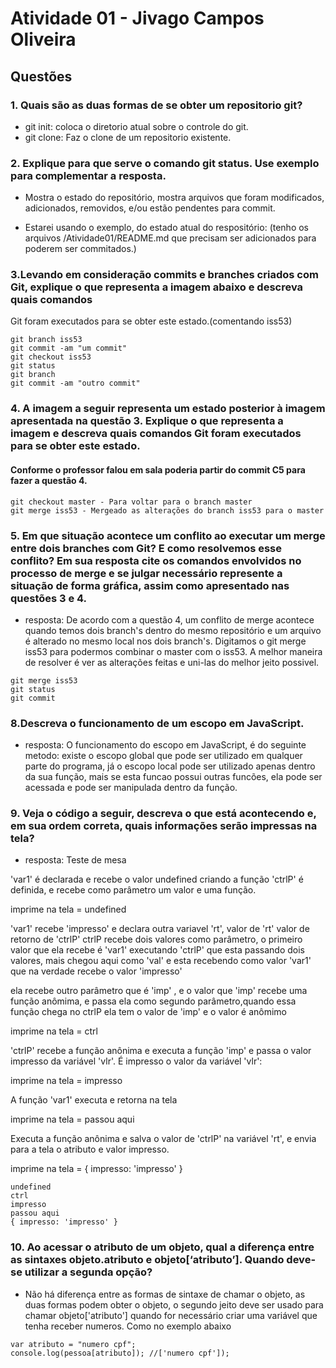 # Atividade 01 -  Jivago Campos Oliveira

## Questões

### 1. Quais são as duas formas de se obter um repositorio git?

- git init: coloca o diretorio atual sobre o controle do git.
- git clone: Faz o clone de um repositorio existente.


### 2. Explique para que serve o comando git status. Use exemplo para complementar a resposta.

- Mostra o estado do repositório, mostra arquivos que foram modificados, adicionados, removidos, e/ou estão pendentes para commit.

- Estarei usando o exemplo, do estado atual do respositório: (tenho os arquivos /Atividade01/README.md que precisam ser adicionados
  para poderem ser commitados.)

### 3.Levando em consideração commits e branches criados com Git, explique o que representa a imagem abaixo e descreva quais comandos
Git foram executados para se obter este estado.(comentando iss53)

```
git branch iss53
git commit -am "um commit"
git checkout iss53
git status
git branch
git commit -am "outro commit"
```
### 4. A imagem a seguir representa um estado posterior à imagem apresentada na questão 3. Explique o que representa a imagem e descreva quais comandos Git foram executados para se obter este estado.

#### Conforme o professor falou em sala poderia partir do commit C5 para fazer a questão 4.

```
git checkout master - Para voltar para o branch master
git merge iss53 - Mergeado as alterações do branch iss53 para o master
```
### 5. Em que situação acontece um conflito ao executar um merge entre dois branches com Git? E como resolvemos esse conflito? Em sua resposta cite os comandos envolvidos no processo de merge e se julgar necessário represente a situação de forma gráfica, assim como apresentado nas questões 3 e 4.

- resposta:
De acordo com a questão 4, um conflito de merge acontece quando temos dois branch's dentro do mesmo repositório e um arquivo é          alterado no mesmo local nos dois branch's. Digitamos o git merge iss53 para podermos combinar o master com o iss53. A melhor maneira de resolver é ver as alterações feitas e uni-las do melhor jeito possivel.

```
git merge iss53
git status
git commit
```
### 8.Descreva o funcionamento de um escopo em JavaScript.

- resposta:
O funcionamento do escopo em JavaScript,  é do seguinte metodo: existe o escopo global que pode ser utilizado em qualquer parte do programa, já o escopo local pode ser utilizado apenas  dentro da sua função, mais se esta funcao possui outras funcões, ela pode ser acessada e pode ser manipulada dentro da função.

### 9. Veja o código a seguir, descreva o que está acontecendo e, em sua ordem correta, quais informações serão impressas na tela?

- resposta:
Teste de mesa

'var1' é declarada e recebe o valor undefined
criando a função 'ctrlP' é definida, e recebe como parâmetro um valor e uma função.

imprime na tela = undefined

'var1' recebe 'impresso' e declara outra variavel 'rt', valor de 'rt' valor de retorno de 'ctrlP'
ctrlP recebe dois valores como parâmetro, o primeiro valor que ela recebe é 'var1'
executando 'ctrlP' que esta passando dois valores, mais chegou aqui como 'val' e esta recebendo como valor 'var1'
que na verdade recebe o valor 'impresso'

ela recebe outro parâmetro que é 'imp' , e o valor que 'imp' recebe uma função anômima, e passa ela como segundo parâmetro,quando essa função chega no ctrlP
ela tem o valor de 'imp' e o valor é anômimo

imprime na tela = ctrl

'ctrlP' recebe a função anônima e executa a função 'imp' e passa o valor impresso da variável 'vlr'.
É impresso o valor da variável 'vlr':

imprime na tela = impresso

A função 'var1' executa e retorna na tela

imprime na tela = passou aqui

Executa a função anônima e salva o valor de 'ctrlP' na variável 'rt', e envia para a tela o atributo e valor impresso.

imprime na tela = { impresso: 'impresso' }

```
undefined
ctrl
impresso
passou aqui
{ impresso: 'impresso' }
```
### 10. Ao acessar o atributo de um objeto, qual a diferença entre as sintaxes objeto.atributo e objeto[‘atributo’]. Quando deve-se utilizar a segunda opção?

- Não há diferença entre as formas de sintaxe de chamar o objeto, as duas formas podem obter o objeto,  o segundo jeito deve ser usado para  chamar  objeto['atributo'] quando for necessário criar uma variável que tenha receber numeros. Como no exemplo abaixo

```
var atributo = "numero cpf";
console.log(pessoa[atributo]); //['numero cpf']);
```
